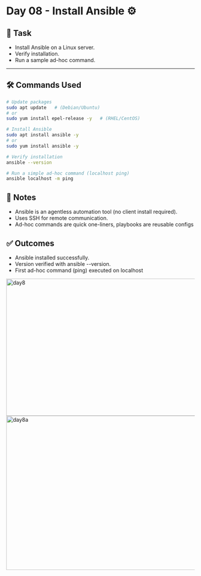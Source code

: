 # Day 08 - Install Ansible ⚙️

## 📌 Task
- Install Ansible on a Linux server.
- Verify installation.
- Run a sample ad-hoc command.

---

## 🛠️ Commands Used
```bash
# Update packages
sudo apt update   # (Debian/Ubuntu)
# or
sudo yum install epel-release -y   # (RHEL/CentOS)

# Install Ansible
sudo apt install ansible -y
# or
sudo yum install ansible -y

# Verify installation
ansible --version

# Run a simple ad-hoc command (localhost ping)
ansible localhost -m ping
```

## 📝 Notes
- Ansible is an agentless automation tool (no client install required).
- Uses SSH for remote communication.
- Ad-hoc commands are quick one-liners, playbooks are reusable configs
 ## ✅ Outcomes
- Ansible installed successfully.
- Version verified with ansible --version.
- First ad-hoc command (ping) executed on localhost
<img width="862" height="367" alt="day8" src="https://github.com/user-attachments/assets/ef9f6b50-8977-4dd2-8832-01f4caea818f" />
<img width="907" height="413" alt="day8a" src="https://github.com/user-attachments/assets/bd748d49-4347-4ca3-9fb8-43828a8187b9" />



